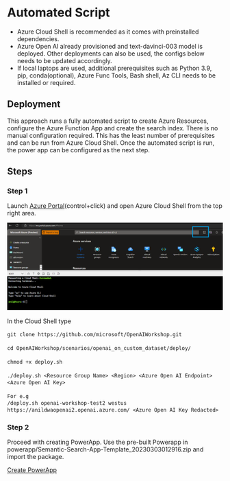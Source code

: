 # Automated Script

* Azure Cloud Shell is recommended as it comes with preinstalled dependencies. 
* Azure Open AI already provisioned and text-davinci-003 model is deployed. Other deployments can also be used, the configs below needs to be updated accordingly.  
* If local laptops are used, additional prerequisites such as Python 3.9, pip, conda(optional), Azure Func Tools, Bash shell, Az CLI needs to be installed or required. 



## Deployment

This approach runs a fully automated script to create Azure Resources, configure the Azure Function App and create the search index. There is no manual configuration required. This has the least number of prerequisites and can be run from Azure Cloud Shell. 
Once the automated script is run, the power app can be configured as the next step. 


## Steps

### Step 1
Launch [Azure Portal](https://portal.azure.com)(control+click) and open Azure Cloud Shell from the top right area.

![Azure Cloud Shell](../../documents/media/AzureCloudShell.png)

In the Cloud Shell type

    git clone https://github.com/microsoft/OpenAIWorkshop.git

    cd OpenAIWorkshop/scenarios/openai_on_custom_dataset/deploy/

    chmod +x deploy.sh

    ./deploy.sh <Resource Group Name> <Region> <Azure Open AI Endpoint> <Azure Open AI Key>

    For e.g 
    /deploy.sh openai-workshop-test2 westus  https://anildwaopenai2.openai.azure.com/ <Azure Open AI Key Redacted>



### Step 2
Proceed with creating PowerApp. Use the pre-built Powerapp in powerapp/Semantic-Search-App-Template_20230303012916.zip and import the package.

[Create PowerApp](PowerApp.md)